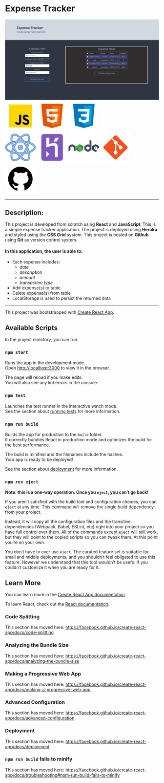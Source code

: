 # Expense Tracker

![expense-tracker-image](./src/images/expense-tracker-img.png)
<br />
![javascript](./src/images/javaScript_Icon.png)
![html5_logo](./src/images/html5_icon.png)
![css3_logo](./src/images/css3_icon.png) 
<br />
![react_logo](./src/images/react_icon.png)
![heroku_logo](./src/images/heroku_icon.png)
![nodejs_logo](./src/images/nodejs_icon.png)
![git_logo](./src/images/git_icon.png)
![github_logo](./src/images/github_icon.png)

***

## Description:

This project is developed from scratch using **React** and **JavaScript**.  This is a simple expense tracker application.  The project is deployed using **Heroku** and styled using the **CSS Grid** system.  This project is hosted on **Github** using **Git** as version control system.

#### In this application, the user is able to:
* Each expense includes:
    * _date_
    * _description_
    * _amount_
    * _transaction type_
* Add expense(s) to table
* Delete expense(s) from table
* LocalStorage is used to persist the returned data

***

This project was bootstrapped with [Create React App](https://github.com/facebook/create-react-app).

## Available Scripts

In the project directory, you can run:

### `npm start`

Runs the app in the development mode.<br />
Open [http://localhost:3000](http://localhost:3000) to view it in the browser.

The page will reload if you make edits.<br />
You will also see any lint errors in the console.

### `npm test`

Launches the test runner in the interactive watch mode.<br />
See the section about [running tests](https://facebook.github.io/create-react-app/docs/running-tests) for more information.

### `npm run build`

Builds the app for production to the `build` folder.<br />
It correctly bundles React in production mode and optimizes the build for the best performance.

The build is minified and the filenames include the hashes.<br />
Your app is ready to be deployed!

See the section about [deployment](https://facebook.github.io/create-react-app/docs/deployment) for more information.

### `npm run eject`

**Note: this is a one-way operation. Once you `eject`, you can’t go back!**

If you aren’t satisfied with the build tool and configuration choices, you can `eject` at any time. This command will remove the single build dependency from your project.

Instead, it will copy all the configuration files and the transitive dependencies (Webpack, Babel, ESLint, etc) right into your project so you have full control over them. All of the commands except `eject` will still work, but they will point to the copied scripts so you can tweak them. At this point you’re on your own.

You don’t have to ever use `eject`. The curated feature set is suitable for small and middle deployments, and you shouldn’t feel obligated to use this feature. However we understand that this tool wouldn’t be useful if you couldn’t customize it when you are ready for it.

## Learn More

You can learn more in the [Create React App documentation](https://facebook.github.io/create-react-app/docs/getting-started).

To learn React, check out the [React documentation](https://reactjs.org/).

### Code Splitting

This section has moved here: https://facebook.github.io/create-react-app/docs/code-splitting

### Analyzing the Bundle Size

This section has moved here: https://facebook.github.io/create-react-app/docs/analyzing-the-bundle-size

### Making a Progressive Web App

This section has moved here: https://facebook.github.io/create-react-app/docs/making-a-progressive-web-app

### Advanced Configuration

This section has moved here: https://facebook.github.io/create-react-app/docs/advanced-configuration

### Deployment

This section has moved here: https://facebook.github.io/create-react-app/docs/deployment

### `npm run build` fails to minify

This section has moved here: https://facebook.github.io/create-react-app/docs/troubleshooting#npm-run-build-fails-to-minify
